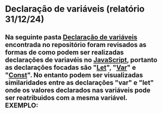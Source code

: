 # Declaração de variáveis (relatório 31/12/24)

## Na seguinte pasta <a href="https://github.com/VictorSantos4/javascript/tree/main/Declara%C3%A7%C3%A3o%20de%20vari%C3%A1veis"> Declaração de variáveis</a> encontrada no repositório foram revisados as formas de como podem ser realizadas declarações de variavéis no <a href="https://www.javascript.com/">JavaScript</a>, portanto as declarações focadas são "<a href="https://developer.mozilla.org/pt-BR/docs/Web/JavaScript/Reference/Statements/let">Let</a>", "<a href="https://developer.mozilla.org/pt-BR/docs/Web/JavaScript/Reference/Statements/var">Var</a>" e "<a href="https://developer.mozilla.org/pt-BR/docs/Web/JavaScript/Reference/Statements/const">Const</a>". No entanto podem ser visualizadas similaridades entre as declarações "var" e "let" onde os valores declarados nas variáveis pode ser reatribuidos com a mesma variável. **EXEMPLO:**
